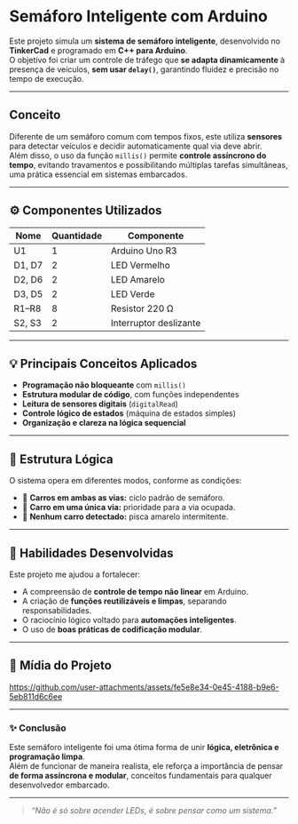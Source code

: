 # Semáforo Inteligente com Arduino

Este projeto simula um **sistema de semáforo inteligente**, desenvolvido no **TinkerCad** e programado em **C++ para Arduino**.  
O objetivo foi criar um controle de tráfego que **se adapta dinamicamente** à presença de veículos, **sem usar `delay()`**, garantindo fluidez e precisão no tempo de execução.

---

## Conceito

Diferente de um semáforo comum com tempos fixos, este utiliza **sensores** para detectar veículos e decidir automaticamente qual via deve abrir.  
Além disso, o uso da função `millis()` permite **controle assíncrono do tempo**, evitando travamentos e possibilitando múltiplas tarefas simultâneas, uma prática essencial em sistemas embarcados.

---

## ⚙️ Componentes Utilizados

| Nome | Quantidade | Componente |
|------|-------------|------------|
| U1 | 1 | Arduino Uno R3 |
| D1, D7 | 2 | LED Vermelho |
| D2, D6 | 2 | LED Amarelo |
| D3, D5 | 2 | LED Verde |
| R1–R8 | 8 | Resistor 220 Ω |
| S2, S3 | 2 | Interruptor deslizante |

---

## 💡 Principais Conceitos Aplicados

- **Programação não bloqueante** com `millis()`  
- **Estrutura modular de código**, com funções independentes  
- **Leitura de sensores digitais** (`digitalRead`)  
- **Controle lógico de estados** (máquina de estados simples)  
- **Organização e clareza na lógica sequencial**

---

## 🧩 Estrutura Lógica

O sistema opera em diferentes modos, conforme as condições:

- 🚗 **Carros em ambas as vias:** ciclo padrão de semáforo.  
- 🚙 **Carro em uma única via:** prioridade para a via ocupada.  
- 🌙 **Nenhum carro detectado:** pisca amarelo intermitente.




---

## 🧠 Habilidades Desenvolvidas

Este projeto me ajudou a fortalecer:

- A compreensão de **controle de tempo não linear** em Arduino.  
- A criação de **funções reutilizáveis e limpas**, separando responsabilidades.  
- O raciocínio lógico voltado para **automações inteligentes**.  
- O uso de **boas práticas de codificação modular**.

---

## 📸 Mídia do Projeto

https://github.com/user-attachments/assets/fe5e8e34-0e45-4188-b9e6-5eb811d6c6ee

---

### ✨ Conclusão

Este semáforo inteligente foi uma ótima forma de unir **lógica, eletrônica e programação limpa**.  
Além de funcionar de maneira realista, ele reforça a importância de pensar **de forma assíncrona e modular**, conceitos fundamentais para qualquer desenvolvedor embarcado.

---

> *“Não é só sobre acender LEDs, é sobre pensar como um sistema.”*
